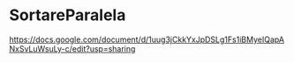 # SortareParalela

https://docs.google.com/document/d/1uug3jCkkYxJpDSLg1Fs1iBMyeIQapANxSvLuWsuLy-c/edit?usp=sharing
